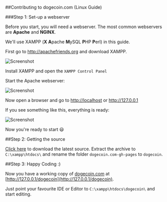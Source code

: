 ##Contributing to dogecoin.com (Linux Guide)


###Step 1: Set-up a webserver

Before you start, you will need a webserver. The most common webservers are **Apache** and **NGINX**.

We'll use XAMPP (**X** **A**pache **M**ySQL **P**HP **P**erl) in this guide.

First go to http://apachefriends.org and download XAMPP.

![Screenshot](http://i.imgur.com/661Em5t.jpg)

Install XAMPP and open the `XAMPP Control Panel`

Start the Apache webserver:

![Screenshot](http://i.imgur.com/rRq2cpv.png)

Now open a browser and go to [http://localhost](http://localhost) or http://127.0.0.1

If you see something like this, everything is ready:

![Screenshot](http://i.imgur.com/KVW0QZR.png)

Now you're ready to start :smiley:

##Step 2: Getting the source

[Click here](https://github.com/dogecoin/dogecoin.com/archive/gh-pages.zip) to download the latest source.
Extract the archive to `C:\xampp\htdocs\` and rename the folder `dogecoin.com-gh-pages` to `dogecoin`.

##Step 3: Happy Coding :)

Now you have a working copy of [dogecoin.com](http://dogecoin.com) at [http://127.0.0.1/dogecoin](http://127.0.0.1/dogecoin).

Just point your favourite IDE or Editor to `C:\xampp\htdocs\dogecoin\`  and start editing.
